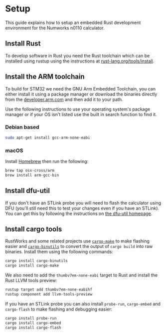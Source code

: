 # Setup

This guide explains how to setup an embedded Rust development environment
for the Numworks n0110 calculator.

## Install Rust

To develop software in Rust you need the Rust toolchain which can be installed
using rustup using the instructions at 
[rust-lang.org/tools/install](https://www.rust-lang.org/tools/install).

## Install the ARM toolchain

To build for STM32 we need the GNU Arm Embedded Toolchain, you can either 
install it using a package manager or download the binaries directly from the
[developer.arm.com](https://developer.arm.com/downloads/-/gnu-rm) and then add
it to your path.

Use the following instructions to use your operating system's package manager
or if your OS isn't listed use the built in search function to find it.

### Debian based

```zsh
sudo apt-get install gcc-arm-none-eabi
```

### macOS

Install [Homebrew](https://brew.sh/) then run the following:

```zsh
brew tap osx-cross/arm
brew install arm-gcc-bin
```

## Install dfu-util

If you don't have an STLink probe you will need to flash the calculator using
DFU (you'll still need this to test your changes even if you have an STLink).
You can get this by following the instructions on
[the dfu-util homepage](http://dfu-util.sourceforge.net/).

## Install cargo tools

RustWorks and some related projects use
[`cargo-make`](https://sagiegurari.github.io/cargo-make/) to make flashing
easier and
[`cargo-binutils`](https://github.com/rust-embedded/cargo-binutils) to convert
the output of `cargo build` into raw binaries. Install them using the following
commands:

```zsh
cargo install cargo-binutils
cargo install cargo-make
```

We also need to add the `thumbv7em-none-eabi` target to Rust and install the
Rust LLVM tools preview:

```zsh
rustup target add thumbv7em-none-eabihf
rustup component add llvm-tools-preview
```

If you have an STLink probe you can also install `probe-run`, `cargo-embed` and
`cargo-flash` to make flashing and debugging easier:

```zsh
cargo install probe-run
cargo install cargo-embed
cargo install cargo-flash
```



